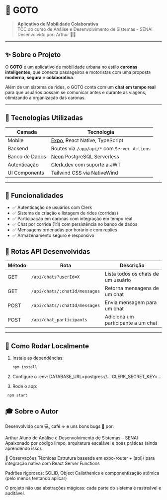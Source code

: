 # 🚗 GOTO

> **Aplicativo de Mobilidade Colaborativa**  
> TCC do curso de Análise e Desenvolvimento de Sistemas - SENAI  
> Desenvolvido por: Arthur 👨‍💻  

---

## ✨ Sobre o Projeto

O **GOTO** é um aplicativo de mobilidade urbana no estilo **caronas inteligentes**, que conecta passageiros e motoristas com uma proposta **moderna**, **segura** e **colaborativa**.  

Além de um sistema de rides, o GOTO conta com um **chat em tempo real** para que usuários possam se comunicar antes e durante as viagens, otimizando a organização das caronas.

---

## 🔧 Tecnologias Utilizadas

| Camada        | Tecnologia                          |
|---------------|-------------------------------------|
| Mobile        | [Expo](https://expo.dev), React Native, TypeScript |
| Backend       | Routes via `/app/api/*` com `Server Actions` |
| Banco de Dados| [Neon](https://neon.tech/) PostgreSQL Serverless |
| Autenticação  | [Clerk.dev](https://clerk.dev) com suporte a JWT |
| UI Components | Tailwind CSS via NativeWind         |

---

## 🧠 Funcionalidades

- ✅ Autenticação de usuários com Clerk
- ✅ Sistema de criação e listagem de rides (corridas)
- ✅ Participação em caronas com integração em tempo real
- ✅ Chat por corrida (1:1) com persistência no banco de dados
- ✅ Mensagens ordenadas por horário e com replies
- ✅ Armazenamento seguro e responsivo


## 📡 Rotas API Desenvolvidas

| Método | Rota                                  | Descrição                           |
|--------|---------------------------------------|-------------------------------------|
| GET    | `/api/chats?userId=X`                 | Lista todos os chats de um usuário |
| GET    | `/api/chats/:chatId/messages`         | Retorna mensagens de um chat       |
| POST   | `/api/chats/:chatId/messages`         | Envia mensagem para um chat        |
| POST   | `/api/chat_participants`              | Adiciona um participante a um chat |

---

## 🧪 Como Rodar Localmente

1. Instale as dependências:
   ```bash
   npm install
   
2. Configure o .env:
DATABASE_URL=postgres://...
CLERK_SECRET_KEY=...

3. Rode o app:
 ```bash
  npm start
```


## 🎓 Sobre o Autor
Desenvolvido com 💻, café ☕ e uns bons bugs 🐛 por:

Arthur
Aluno de Análise e Desenvolvimento de Sistemas – SENAI
Apaixonado por código limpo, arquitetura escalável e boas práticas (ainda aprendendo isso).

📌 Observações Técnicas
Estrutura baseada em expo-router + (api)/ para integração nativa com React Server Functions

Padrões rigorosos: SOLID, Object Calisthenics e componentização atômica (pelo menos tentando aplicar)

O projeto não usa abstrações mágicas: cada parte do sistema é rastreável e auditável.
